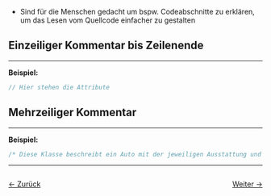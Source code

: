- Sind für die Menschen gedacht um bspw. Codeabschnitte zu erklären, um das Lesen vom Quellcode einfacher zu gestalten
## Einzeiliger Kommentar bis Zeilenende
---
**Beispiel:**
````java
// Hier stehen die Attribute
````

## Mehrzeiliger Kommentar
---
**Beispiel:**
````java
/* Diese Klasse beschreibt ein Auto mit der jeweiligen Ausstattung und Eigenschaften wie Höchstgeschwindigkeit, PS und Tankvolumen */
````

<hr>

<div style="display: flex; justify-content: space-between;">

  <a href="02 Klassen und ihre Attribute">← Zurück</a>

  <a href="04 Definition der ersten Klasse">Weiter →</a>

</div>
